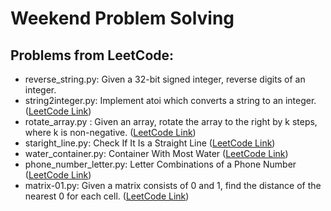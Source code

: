# Weekend Problem Solving
## Problems from LeetCode:
* reverse_string.py: Given a 32-bit signed integer, reverse digits of an integer.
* string2integer.py: Implement atoi which converts a string to an integer. ([LeetCode Link](https://leetcode.com/problems/string-to-integer-atoi/))
* rotate_array.py : Given an array, rotate the array to the right by k steps, where k is non-negative. ([LeetCode Link](https://leetcode.com/problems/rotate-array/))
* staright_line.py: Check If It Is a Straight Line ([LeetCode Link](https://leetcode.com/problems/check-if-it-is-a-straight-line/))
* water_container.py: Container With Most Water ([LeetCode Link](https://leetcode.com/problems/container-with-most-water/))
* phone_number_letter.py: Letter Combinations of a Phone Number ([LeetCode Link](https://leetcode.com/problems/letter-combinations-of-a-phone-number/))
* matrix-01.py: Given a matrix consists of 0 and 1, find the distance of the nearest 0 for each cell. ([LeetCode Link](https://leetcode.com/problems/01-matrix/))

 

